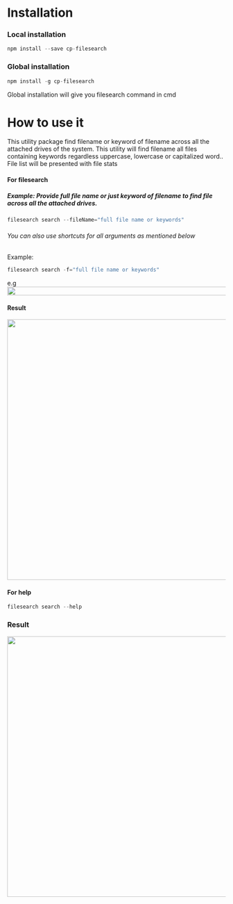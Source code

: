 
# Installation
### Local installation
```js
npm install --save cp-filesearch
```

### Global installation
```js
npm install -g cp-filesearch
```

Global installation will give you filesearch command in cmd

# How to use it
This utility package find filename or keyword of filename across all the attached drives of the system.
This utility will find filename all files containing keywords regardless uppercase, lowercase or capitalized word..
File list will be presented with file stats

#### For filesearch
##### Example: Provide full file name or just keyword of filename to find file across all the attached drives.


```js
filesearch search --fileName="full file name or keywords" 
```

###### *You can also use shortcuts for all arguments as mentioned below*
Example: 

```js
filesearch search -f="full file name or keywords" 
```
e.g
<img src="https://cdn1.imggmi.com/uploads/2019/10/26/3a383e5460811040191134ae8a75b42b-full.png" height="20" width="600">
#### Result
<img src="https://cdn1.imggmi.com/uploads/2019/10/26/923efdcc62b3f52bd4fb754898b02756-full.png" width="600"/>

#### For help
```js
filesearch search --help 
```
### Result
<img src="https://cdn1.imggmi.com/uploads/2019/10/26/ad7c66b80561ac3577ef40094d2f7185-full.png" width="600" />
